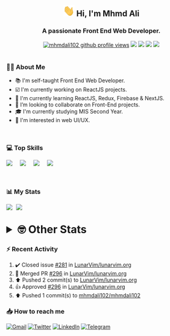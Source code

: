 <h2 align="center"><img src="./Hi.gif" width="30px" height="30px"> Hi, I'm Mhmd Ali</h2>

<h3 align="center">A passionate Front End Web Developer.</h3>

<div align="center">
  <a href="#"><img src="https://komarev.com/ghpvc/?username=mhmdali102&style=for-the-badge&logo=" alt="mhmdali102 github profile views" /></a>
  <a href="https://www.linux.org"><img src="https://img.shields.io/badge/OS-Linux-e06c75?style=for-the-badge&logo=linux" /></a>
	<a href="https://archlinux.org"><img src="https://img.shields.io/badge/DISTRO-Arch-56b6c2?style=for-the-badge&logo=arch-linux" /></a>
	<a href="https://dwm.suckless.org"><img src="https://img.shields.io/badge/WM-DWM-005577?style=for-the-badge&logo=dwm" /></a>
	<a href="https://neovim.io"><img src="https://img.shields.io/badge/IDE-Neovim-98c379?style=for-the-badge&logo=neovim" /></a>
</div>

<br>

### :man_technologist: About Me

- :books: I'm self-taught Front End Web Developer.
- :ballot_box_with_check: I'm currently working on ReactJS projects.
- :dart: I'm currently learning ReactJS, Redux, Firebase & NextJS.
- :eyes: I’m looking to collaborate on Front-End projects.
- :mortar_board: I'm currently studying MIS Second Year.
- :art: I'm interested in web UI/UX.

<br>

### :computer: Top Skills

<div style="display:flex;">
<img width ='36px' src ='https://raw.githubusercontent.com/rahulbanerjee26/githubAboutMeGenerator/main/icons/html.svg' />
<img width ='36px' src ='https://raw.githubusercontent.com/rahulbanerjee26/githubAboutMeGenerator/main/icons/css.svg' />
<img width ='36px' src ='https://raw.githubusercontent.com/rahulbanerjee26/githubAboutMeGenerator/main/icons/javascript.svg' />
<img width ='36px' src ='https://raw.githubusercontent.com/rahulbanerjee26/githubAboutMeGenerator/main/icons/reactjs.svg' />
</div>

<br>
<br>

### :bar_chart: My Stats

<img src="https://github-readme-stats.vercel.app/api?username=mhmdali102&show_icons=true&locale=en" width="49%" /><span style="display:inline-block;width:2%"></span><img src="https://github-readme-streak-stats.herokuapp.com/?user=mhmdali102&" width="49%" />

<br>

<details>
<summary style="font-size: 1.75rem; font-weight: bold;"><strong style="font-size: 1.75rem; font-weight: bold;"> 🤓 Other Stats </strong></summary>
<br>

<!--START_SECTION:waka-->
![Lines of code](https://img.shields.io/badge/From%20Hello%20World%20I%27ve%20Written-259%20Thousand%20lines%20of%20code-blue)

**🐱 My GitHub Data** 

> 🏆 995 Contributions in the Year 2022
 > 
> 📦 332.6 kB Used in GitHub's Storage 
 > 
> 💼 Opted to Hire
 > 
> 📜 24 Public Repositories 
 > 
> 🔑 5 Private Repositories  
 > 
**I'm a Night 🦉** 

```text
🌞 Morning    132 commits    ███░░░░░░░░░░░░░░░░░░░░░░   14.27% 
🌆 Daytime    211 commits    █████░░░░░░░░░░░░░░░░░░░░   22.81% 
🌃 Evening    359 commits    █████████░░░░░░░░░░░░░░░░   38.81% 
🌙 Night      223 commits    ██████░░░░░░░░░░░░░░░░░░░   24.11%

```
📅 **I'm Most Productive on Monday** 

```text
Monday       161 commits    ████░░░░░░░░░░░░░░░░░░░░░   17.41% 
Tuesday      144 commits    ████░░░░░░░░░░░░░░░░░░░░░   15.57% 
Wednesday    123 commits    ███░░░░░░░░░░░░░░░░░░░░░░   13.3% 
Thursday     126 commits    ███░░░░░░░░░░░░░░░░░░░░░░   13.62% 
Friday       91 commits     ██░░░░░░░░░░░░░░░░░░░░░░░   9.84% 
Saturday     137 commits    ███░░░░░░░░░░░░░░░░░░░░░░   14.81% 
Sunday       143 commits    ███░░░░░░░░░░░░░░░░░░░░░░   15.46%

```


📊 **This Week I Spent My Time On** 

```text
⌚︎ Time Zone: Asia/Beirut

💬 Programming Languages: 
TypeScript               5 hrs 42 mins       ████████░░░░░░░░░░░░░░░░░   32.84% 
PHP                      1 hr 49 mins        ██░░░░░░░░░░░░░░░░░░░░░░░   10.53% 
Markdown                 1 hr 36 mins        ██░░░░░░░░░░░░░░░░░░░░░░░   9.23% 
Java                     1 hr 24 mins        ██░░░░░░░░░░░░░░░░░░░░░░░   8.1% 
JavaScript               1 hr 18 mins        ██░░░░░░░░░░░░░░░░░░░░░░░   7.56%

🔥 Editors: 
Neovim                   17 hrs 24 mins      █████████████████████████   100.0%

🐱‍💻 Projects: 
canadiansouq.com         7 hrs 23 mins       ██████████░░░░░░░░░░░░░░░   42.5% 
Unknown Project          3 hrs 39 mins       █████░░░░░░░░░░░░░░░░░░░░   21.05% 
LT                       1 hr 29 mins        ██░░░░░░░░░░░░░░░░░░░░░░░   8.59% 
java                     1 hr 11 mins        █░░░░░░░░░░░░░░░░░░░░░░░░   6.83% 
dotfiles                 1 hr 9 mins         █░░░░░░░░░░░░░░░░░░░░░░░░   6.63%

💻 Operating System: 
Linux                    17 hrs 24 mins      █████████████████████████   100.0%

```

**I Mostly Code in JavaScript** 

```text
JavaScript               13 repos            █████████████░░░░░░░░░░░░   54.17% 
Python                   3 repos             ███░░░░░░░░░░░░░░░░░░░░░░   12.5% 
CSS                      2 repos             ██░░░░░░░░░░░░░░░░░░░░░░░   8.33% 
HTML                     1 repo              █░░░░░░░░░░░░░░░░░░░░░░░░   4.17% 
PHP                      1 repo              █░░░░░░░░░░░░░░░░░░░░░░░░   4.17%

```



 Last Updated on 19/11/2022 18:46:56 UTC
<!--END_SECTION:waka-->

</details>

### :zap: Recent Activity

<!--RECENT_ACTIVITY:start-->
1. ✔️ Closed issue [#281](https://github.com/LunarVim/lunarvim.org/issues/281) in [LunarVim/lunarvim.org](https://github.com/LunarVim/lunarvim.org)
2. 🎉 Merged PR [#296](https://github.com/LunarVim/lunarvim.org/pull/296) in [LunarVim/lunarvim.org](https://github.com/LunarVim/lunarvim.org)
3. ⬆️ Pushed 2 commit(s) to [LunarVim/lunarvim.org](https://github.com/LunarVim/lunarvim.org)
4. 👍 Approved [#296](https://github.com/LunarVim/lunarvim.org/pull/296#pullrequestreview-1187123751) in [LunarVim/lunarvim.org](https://github.com/LunarVim/lunarvim.org)
5. ⬆️ Pushed 1 commit(s) to [mhmdali102/mhmdali102](https://github.com/mhmdali102/mhmdali102)
<!--RECENT_ACTIVITY:end-->

### :inbox_tray: How to reach me

[![Gmail](https://img.shields.io/badge/Gmail-D14836?style=for-the-badge&logo=gmail&logoColor=white)](mailto:mhmdalihsen102@gmail.com)
[![Twitter](https://img.shields.io/badge/Twitter-1DA1F2?style=for-the-badge&logo=twitter&logoColor=white)](https://twitter.com/MhmdAliHsen)
[![LinkedIn](https://img.shields.io/badge/LinkedIn-0077B5?style=for-the-badge&logo=linkedin&logoColor=white)](https://www.linkedin.com/in/mhmd-ali-hsen-66b0671b7/)
[![Telegram](https://img.shields.io/badge/Telegram-2CA5E0?style=for-the-badge&logo=telegram&logoColor=white&bgColor=black)](https://t.me/mhmdalihsen)
